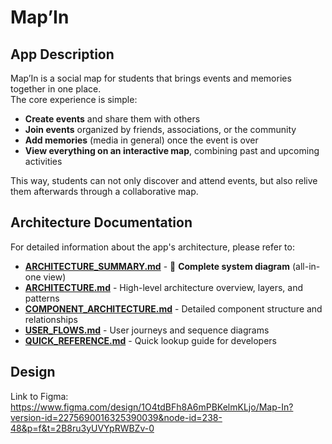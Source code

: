 # Map’In

## App Description

Map’In is a social map for students that brings events and memories together in one place.  
The core experience is simple:  

- **Create events** and share them with others  
- **Join events** organized by friends, associations, or the community  
- **Add memories** (media in general) once the event is over  
- **View everything on an interactive map**, combining past and upcoming activities  

This way, students can not only discover and attend events, but also relive them afterwards through a collaborative map.  

## Architecture Documentation

For detailed information about the app's architecture, please refer to:

- **[ARCHITECTURE_SUMMARY.md](ARCHITECTURE_SUMMARY.md)** - 🎯 **Complete system diagram** (all-in-one view)
- **[ARCHITECTURE.md](ARCHITECTURE.md)** - High-level architecture overview, layers, and patterns
- **[COMPONENT_ARCHITECTURE.md](COMPONENT_ARCHITECTURE.md)** - Detailed component structure and relationships
- **[USER_FLOWS.md](USER_FLOWS.md)** - User journeys and sequence diagrams
- **[QUICK_REFERENCE.md](QUICK_REFERENCE.md)** - Quick lookup guide for developers

## Design

Link to Figma: https://www.figma.com/design/1O4tdBFh8A6mPBKelmKLjo/Map-In?version-id=2275690016325390039&node-id=238-48&p=f&t=2B8ru3yUVYpRWBZv-0
